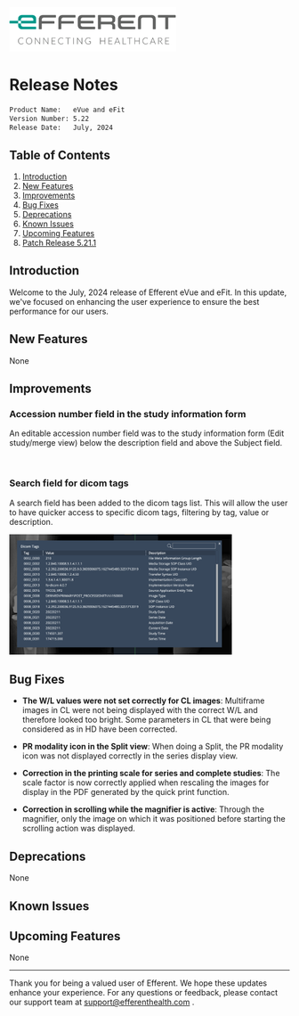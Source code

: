 <img class="logo" width="300" alt="logo" src="../../efferent_logo.png" />

<br/>

# Release Notes

```
Product Name:   eVue and eFit
Version Number: 5.22
Release Date:   July, 2024
```

## Table of Contents

1. [Introduction](#introduction)
2. [New Features](#new-features)
3. [Improvements](#improvements)
4. [Bug Fixes](#bug-fixes)
5. [Deprecations](#deprecations)
6. [Known Issues](#known-issues)
7. [Upcoming Features](#upcoming-features)
8. [Patch Release 5.21.1](#patch-release-5-21-1)

## Introduction

Welcome to the July, 2024 release of Efferent eVue and eFit. In this update, we've focused on enhancing the user experience to ensure the best performance for our users.

## New Features

None

## Improvements

### Accession number field in the study information form

An editable accession number field was to the study information form (Edit study/merge view) below the description field and above the Subject field. 
 
<img width=400 src="">

### Search field for dicom tags

A search field has been added to the dicom tags list. This will allow the user to have quicker access to specific dicom tags, filtering by tag, value or description.

<img width=400 src="i1.png">

## Bug Fixes

- **The W/L values were not set correctly for CL images**: Multiframe images in CL were not being displayed with the correct W/L and therefore looked too bright. Some parameters in CL that were being considered as in HD have been corrected. 

- **PR modality icon in the Split view**: When doing a Split, the PR modality icon was not displayed correctly in the series display view.

- **Correction in the printing scale for series and complete studies**: The scale factor is now correctly applied when rescaling the images for display in the PDF generated by the quick print function.

- **Correction in scrolling while the magnifier is active**:  Through the magnifier, only the image on which it was positioned before starting the scrolling action was displayed.

## Deprecations

None

## Known Issues



## Upcoming Features

None


---

Thank you for being a valued user of Efferent. We hope these updates enhance your experience. For any questions or feedback, please contact our support team at support@efferenthealth.com .